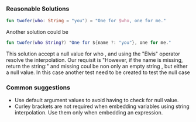 ### Reasonable Solutions
```kotlin
fun twofer(who: String = "you") = "One for $who, one for me."
```

Another solution could be
```kotlin
fun twofer(who String?) "One for ${name ?: "you"}, one for me."
```
This solution accept a null value for who , and using the "Elvis" operator resolve the interpolation.
Our requisit is "However, if the name is missing, return the string:" and missing coul be non only an empty string , but either a null value. In this case another test need to be created to test the null case

### Common suggestions
* Use default argument values to avoid having to check for null value.
* Curley brackets are not required when embedding variables using string interpolation. Use them only when embedding an expression.
